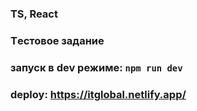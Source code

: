 ### TS, React

### Tестовое задание

### запуск в dev режиме: `npm run dev`

### deploy: https://itglobal.netlify.app/
